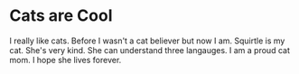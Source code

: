 # Cats are Cool 
I really like cats. Before I wasn't a cat believer but now I am. Squirtle is my cat. She's very kind. She can understand three langauges. I am a proud cat mom. I hope she lives forever. 